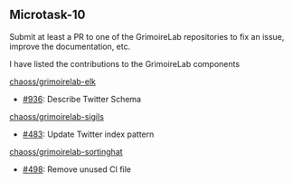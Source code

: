 ## Microtask-10

Submit at least a PR to one of the GrimoireLab repositories to fix an issue, improve the documentation, etc.

I have listed the contributions to the GrimoireLab components<br>

[chaoss/grimoirelab-elk](https://github.com/chaoss/grimoirelab-elk)

- [#936](https://github.com/chaoss/grimoirelab-elk/issues/936): Describe Twitter Schema

[chaoss/grimoirelab-sigils](https://github.com/VSevagen/grimoirelab-sigils)

- [#483](https://github.com/chaoss/grimoirelab-sigils/pull/483): Update Twitter index pattern

[chaoss/grimoirelab-sortinghat](https://github.com/chaoss/grimoirelab-sortinghat)

- [#498](https://github.com/chaoss/grimoirelab-sortinghat/pull/498): Remove unused CI file

